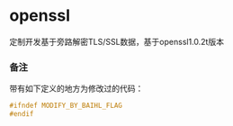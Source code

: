 # openssl
定制开发基于旁路解密TLS/SSL数据，基于openssl1.0.2t版本

### 备注

带有如下定义的地方为修改过的代码：

```c++
#ifndef MODIFY_BY_BAIHL_FLAG
#endif
```

